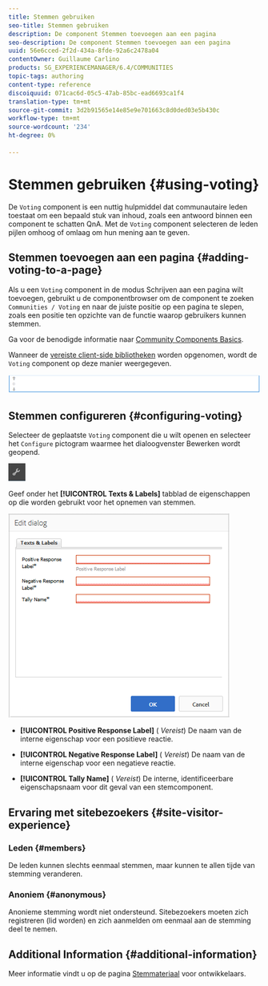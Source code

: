 ```yaml
---
title: Stemmen gebruiken
seo-title: Stemmen gebruiken
description: De component Stemmen toevoegen aan een pagina
seo-description: De component Stemmen toevoegen aan een pagina
uuid: 56e6cced-2f2d-434a-8fde-92a6c2478a04
contentOwner: Guillaume Carlino
products: SG_EXPERIENCEMANAGER/6.4/COMMUNITIES
topic-tags: authoring
content-type: reference
discoiquuid: 071cac6d-05c5-47ab-85bc-ead6693ca1f4
translation-type: tm+mt
source-git-commit: 3d2b91565e14e85e9e701663c8d0ded03e5b430c
workflow-type: tm+mt
source-wordcount: '234'
ht-degree: 0%

---
```



# Stemmen gebruiken {#using-voting}

De `Voting` component is een nuttig hulpmiddel dat communautaire leden toestaat om een bepaald stuk van inhoud, zoals een antwoord binnen een component te schatten QnA. Met de `Voting` component selecteren de leden pijlen omhoog of omlaag om hun mening aan te geven.

## Stemmen toevoegen aan een pagina {#adding-voting-to-a-page}

Als u een `Voting` component in de modus Schrijven aan een pagina wilt toevoegen, gebruikt u de componentbrowser om de component te zoeken `Communities / Voting` en naar de juiste positie op een pagina te slepen, zoals een positie ten opzichte van de functie waarop gebruikers kunnen stemmen.

Ga voor de benodigde informatie naar [Community Components Basics](basics.md).

Wanneer de [vereiste client-side bibliotheken](essentials-voting.md#essentials-for-client-side) worden opgenomen, wordt de `Voting` component op deze manier weergegeven.

![chlimage_1-307](assets/chlimage_1-307.png)

## Stemmen configureren {#configuring-voting}

Selecteer de geplaatste `Voting` component die u wilt openen en selecteer het `Configure` pictogram waarmee het dialoogvenster Bewerken wordt geopend.

![chlimage_1-308](assets/chlimage_1-308.png)

Geef onder het **[!UICONTROL Texts & Labels]** tabblad de eigenschappen op die worden gebruikt voor het opnemen van stemmen.

![chlimage_1-309](assets/chlimage_1-309.png)

* **[!UICONTROL Positive Response Label]**
(
*Vereist*) De naam van de interne eigenschap voor een positieve reactie.

* **[!UICONTROL Negative Response Label]**
(
*Vereist*) De naam van de interne eigenschap voor een negatieve reactie.

* **[!UICONTROL Tally Name]**
(
*Vereist*) De interne, identificeerbare eigenschapsnaam voor dit geval van een stemcomponent.

## Ervaring met sitebezoekers {#site-visitor-experience}

### Leden {#members}

De leden kunnen slechts eenmaal stemmen, maar kunnen te allen tijde van stemming veranderen.

### Anoniem {#anonymous}

Anonieme stemming wordt niet ondersteund. Sitebezoekers moeten zich registreren (lid worden) en zich aanmelden om eenmaal aan de stemming deel te nemen.

## Additional Information {#additional-information}

Meer informatie vindt u op de pagina [Stemmateriaal](essentials-voting.md) voor ontwikkelaars.
